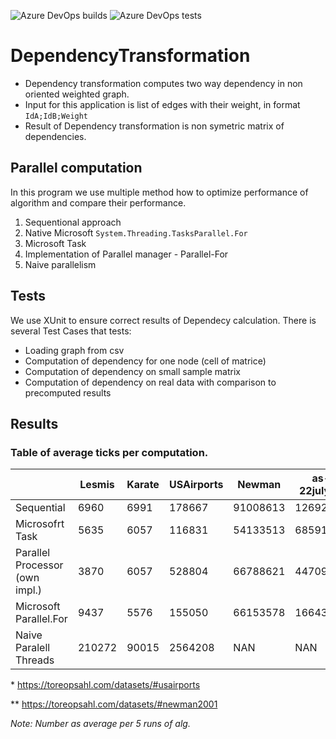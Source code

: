 ![Azure DevOps builds](https://img.shields.io/azure-devops/build/jakubplesnik0556/e2326e62-1a5d-432d-8207-cc75c54cc312/1)
![Azure DevOps tests](https://img.shields.io/azure-devops/tests/jakubplesnik0556/e2326e62-1a5d-432d-8207-cc75c54cc312/1)

# DependencyTransformation

* Dependency transformation computes two way dependency in non oriented weighted graph. 
* Input for this application is list of edges with their weight, in format `IdA;IdB;Weight`
* Result of Dependency transformation is non symetric matrix of dependencies.


## Parallel computation

In this program we use multiple method how to optimize performance of algorithm and compare their performance.

1) Sequentional approach
2) Native Microsoft `System.Threading.TasksParallel.For`
3) Microsoft Task
4) Implementation of Parallel manager - Parallel-For
5) Naive parallelism  

## Tests

We use XUnit to ensure correct results of Dependecy calculation. There is several Test Cases that tests:

* Loading graph from csv
* Computation of dependency for one node (cell of matrice)
* Computation of dependency on small sample matrix
* Computation of dependency on real data with comparison to precomputed results

## Results

### Table of average ticks per computation.

|                                | Lesmis | Karate | USAirports | Newman   | as-22july06 | astro-ph | Decagon |
|--------------------------------|--------|--------|------------|----------|-------------|----------|------------|
| Sequential                     | 6960   | 6991   | 178667     | 91008613 | 12692952    | 17202213 | 376663664  |
| Microsofrt  Task               | 5635   | 6057   | 116831     | 54133513 | 6859156     | 7776491  | 94403879   |
| Parallel Processor (own impl.) | 3870   | 6057   | 528804     | 66788621 | 4470979     | 1655129  | 28239280   |
| Microsoft Parallel.For         | 9437   | 5576   | 155050     | 66153578 | 16643949    | 10837409 | 142772174  |
| Naive Paralell Threads         | 210272 | 90015  | 2564208    | NAN      | NAN         | NAN      | NAN        |


\*	https://toreopsahl.com/datasets/#usairports

\**	https://toreopsahl.com/datasets/#newman2001

*Note: Number as average per 5 runs of alg.*
